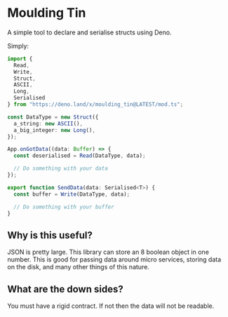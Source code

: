 # Moulding Tin

A simple tool to declare and serialise structs using Deno.

Simply:

```TypeScript
import {
  Read,
  Write,
  Struct,
  ASCII,
  Long,
  Serialised
} from "https://deno.land/x/moulding_tin@LATEST/mod.ts";

const DataType = new Struct({
  a_string: new ASCII(),
  a_big_integer: new Long(),
});

App.onGotData((data: Buffer) => {
  const deserialised = Read(DataType, data);

  // Do something with your data
});

export function SendData(data: Serialised<T>) {
  const buffer = Write(DataType, data);

  // Do something with your buffer
}
```

## Why is this useful?

JSON is pretty large. This library can store an 8 boolean object in one number. This is good for passing data around micro services, storing data on the disk, and many other things of this nature.

## What are the down sides?

You must have a rigid contract. If not then the data will not be readable.
